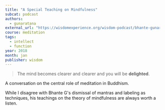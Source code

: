 ```yaml
---
title: "A Special Teaching on Mindfulness"
subcat: podcast
authors:
  - gunaratana
external_url: "https://wisdomexperience.org/wisdom-podcast/bhante-gunaratana/"
course: meditation
tags:
  - intellect
  - function
year: 2018
month: jan
publisher: wisdom
---
```


> The mind becomes clearer and clearer and you will be **delighted**.

A conversation on the central role of meditation in Buddhism.

While I disagree with Bhante G's dismissal of mantras and labeling as techniques, his teachings on the theory of mindfulness are always worth a listen.
